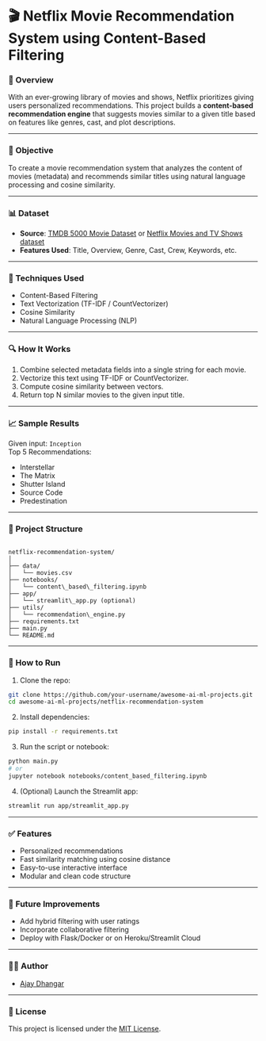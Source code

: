 # 🎬 Netflix Movie Recommendation System using Content-Based Filtering

### 📌 Overview

With an ever-growing library of movies and shows, Netflix prioritizes giving users personalized recommendations. This project builds a **content-based recommendation engine** that suggests movies similar to a given title based on features like genres, cast, and plot descriptions.

---

### 🧠 Objective

To create a movie recommendation system that analyzes the content of movies (metadata) and recommends similar titles using natural language processing and cosine similarity.

---

### 📊 Dataset

- **Source**: [TMDB 5000 Movie Dataset](https://www.kaggle.com/datasets/tmdb/tmdb-movie-metadata) or [Netflix Movies and TV Shows dataset](https://www.kaggle.com/datasets/shivamb/netflix-shows)
- **Features Used**: Title, Overview, Genre, Cast, Crew, Keywords, etc.

---

### 🧪 Techniques Used

- Content-Based Filtering
- Text Vectorization (TF-IDF / CountVectorizer)
- Cosine Similarity
- Natural Language Processing (NLP)

---

### 🔍 How It Works

1. Combine selected metadata fields into a single string for each movie.
2. Vectorize this text using TF-IDF or CountVectorizer.
3. Compute cosine similarity between vectors.
4. Return top N similar movies to the given input title.

---

### 📈 Sample Results

Given input: `Inception`  
Top 5 Recommendations:
- Interstellar  
- The Matrix  
- Shutter Island  
- Source Code  
- Predestination

---

### 📁 Project Structure

```

netflix-recommendation-system/
│
├── data/
│   └── movies.csv
├── notebooks/
│   └── content\_based\_filtering.ipynb
├── app/
│   └── streamlit\_app.py (optional)
├── utils/
│   └── recommendation\_engine.py
├── requirements.txt
├── main.py
└── README.md

````

---

### 🚀 How to Run

1. Clone the repo:

```bash
git clone https://github.com/your-username/awesome-ai-ml-projects.git
cd awesome-ai-ml-projects/netflix-recommendation-system
````

2. Install dependencies:

```bash
pip install -r requirements.txt
```

3. Run the script or notebook:

```bash
python main.py
# or
jupyter notebook notebooks/content_based_filtering.ipynb
```

4. (Optional) Launch the Streamlit app:

```bash
streamlit run app/streamlit_app.py
```

---

### ✅ Features

* Personalized recommendations
* Fast similarity matching using cosine distance
* Easy-to-use interactive interface
* Modular and clean code structure

---

### 🧼 Future Improvements

* Add hybrid filtering with user ratings
* Incorporate collaborative filtering
* Deploy with Flask/Docker or on Heroku/Streamlit Cloud

---

### 👨‍💻 Author

* [Ajay Dhangar](https://github.com/ajay-dhangar)

---

### 📄 License

This project is licensed under the [MIT License](../LICENSE).
